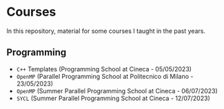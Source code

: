 # Courses

In this repository, material for some courses I taught in the past years.

## Programming
- `C++` Templates (Programming School at Cineca - 05/05/2023)
- `OpenMP` (Parallel Programming School at Politecnico di Milano - 23/05/2023)
- `OpenMP` (Summer Parallel Programming School at Cineca - 06/07/2023)
- `SYCL` (Summer Parallel Programming School at Cineca - 12/07/2023)
